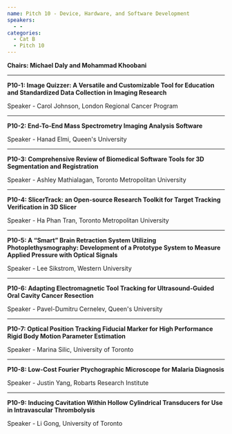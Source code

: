 ```yaml
---
name: Pitch 10 - Device, Hardware, and Software Development
speakers:
  - -
categories:
  - Cat B
  - Pitch 10
---
```


**Chairs: Michael Daly and Mohammad Khoobani**

_____________________________________________________

**P10-1: Image Quizzer: A Versatile and Customizable Tool for Education and Standardized Data Collection in Imaging Research**

Speaker - Carol Johnson, London Regional Cancer Program 

_____________________________________________________

**P10-2: End-To-End Mass Spectrometry Imaging Analysis Software**

Speaker - Hanad Elmi, Queen's University 

_____________________________________________________

**P10-3: Comprehensive Review of Biomedical Software Tools for 3D Segmentation and Registration**

Speaker - Ashley Mathialagan, Toronto Metropolitan University 

_____________________________________________________

**P10-4: SlicerTrack: an Open-source Research Toolkit for Target Tracking Verification in 3D Slicer**

Speaker - Ha Phan Tran, Toronto Metropolitan University 

_____________________________________________________

**P10-5: A “Smart” Brain Retraction System Utilizing Photoplethysmography: Development of a Prototype System to Measure Applied Pressure with Optical Signals**

Speaker - Lee Sikstrom, Western University 

_____________________________________________________

**P10-6: Adapting Electromagnetic Tool Tracking for Ultrasound-Guided Oral Cavity Cancer Resection**

Speaker - Pavel-Dumitru Cernelev, Queen's University 

_____________________________________________________

**P10-7: Optical Position Tracking Fiducial Marker for High Performance Rigid Body Motion Parameter Estimation**

Speaker - Marina Silic, University of Toronto 

_____________________________________________________

**P10-8: Low-Cost Fourier Ptychographic Microscope for Malaria Diagnosis**

Speaker - Justin Yang, Robarts Research Institute 

_____________________________________________________

**P10-9: Inducing Cavitation Within Hollow Cylindrical Transducers for Use in Intravascular Thrombolysis**

Speaker - Li Gong, University of Toronto 

